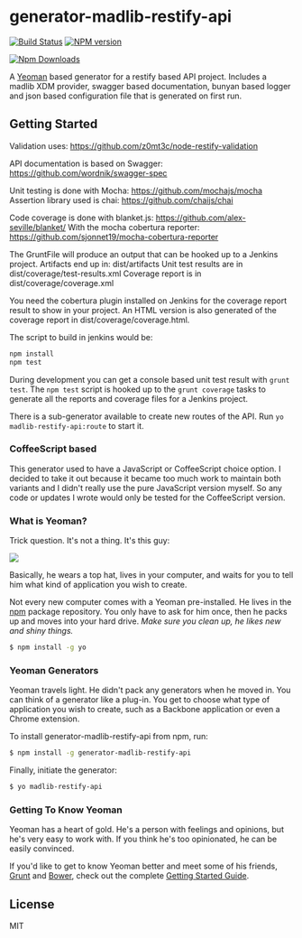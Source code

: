 # generator-madlib-restify-api
[![Build Status](https://travis-ci.org/Qwerios/generator-madlib-restify-api.svg?branch=master)](https://travis-ci.org/Qwerios/generator-madlib-restify-api)  [![NPM version](https://badge.fury.io/js/generator-madlib-restify-api.png)](http://badge.fury.io/js/generator-madlib-restify-api)

[![Npm Downloads](https://nodei.co/npm/generator-madlib-restify-api.png?downloads=true&stars=true)](https://nodei.co/npm/generator-madlib-restify-api.png?downloads=true&stars=true)

A [Yeoman](http://yeoman.io) based generator for a restify based API project. Includes a madlib XDM provider, swagger based documentation, bunyan based logger and json based configuration file that is generated on first run.


## Getting Started

Validation uses: https://github.com/z0mt3c/node-restify-validation

API documentation is based on Swagger: https://github.com/wordnik/swagger-spec

Unit testing is done with Mocha: https://github.com/mochajs/mocha
Assertion library used is chai: https://github.com/chaijs/chai

Code coverage is done with blanket.js: https://github.com/alex-seville/blanket/
With the mocha cobertura reporter: https://github.com/sjonnet19/mocha-cobertura-reporter

The GruntFile will produce an output that can be hooked up to a Jenkins project.
Artifacts end up in: dist/artifacts
Unit test results are in dist/coverage/test-results.xml
Coverage report is in dist/coverage/coverage.xml

You need the cobertura plugin installed on Jenkins for the coverage report result to show in your project. An HTML version is also generated of the coverage report in dist/coverage/coverage.html.

The script to build in jenkins would be:
```bash
npm install
npm test
```

During development you can get a console based unit test result with `grunt test`. The `npm test` script is hooked up to the `grunt coverage` tasks to generate all the reports and coverage files for a Jenkins project.

There is a sub-generator available to create new routes of the API. Run `yo madlib-restify-api:route` to start it.

### CoffeeScript based

This generator used to have a JavaScript or CoffeeScript choice option. I decided to take it out because it became too much work to maintain both variants and I didn't really use the pure JavaScript version myself. So any code or updates I wrote would only be tested for the CoffeeScript version.

### What is Yeoman?

Trick question. It's not a thing. It's this guy:

![](http://i.imgur.com/JHaAlBJ.png)

Basically, he wears a top hat, lives in your computer, and waits for you to tell him what kind of application you wish to create.

Not every new computer comes with a Yeoman pre-installed. He lives in the [npm](https://npmjs.org) package repository. You only have to ask for him once, then he packs up and moves into your hard drive. *Make sure you clean up, he likes new and shiny things.*

```bash
$ npm install -g yo
```

### Yeoman Generators

Yeoman travels light. He didn't pack any generators when he moved in. You can think of a generator like a plug-in. You get to choose what type of application you wish to create, such as a Backbone application or even a Chrome extension.

To install generator-madlib-restify-api from npm, run:

```bash
$ npm install -g generator-madlib-restify-api
```

Finally, initiate the generator:

```bash
$ yo madlib-restify-api
```

### Getting To Know Yeoman

Yeoman has a heart of gold. He's a person with feelings and opinions, but he's very easy to work with. If you think he's too opinionated, he can be easily convinced.

If you'd like to get to know Yeoman better and meet some of his friends, [Grunt](http://gruntjs.com) and [Bower](http://bower.io), check out the complete [Getting Started Guide](https://github.com/yeoman/yeoman/wiki/Getting-Started).


## License

MIT
